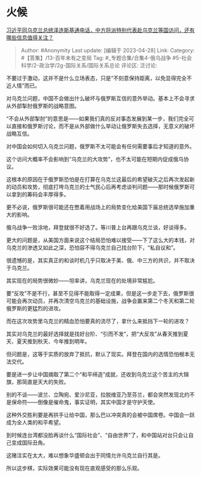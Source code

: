 # 火候
[习近平同乌克兰总统泽连斯基通电话，中方将派特别代表赴乌克兰等国访问，还有哪些信息值得关注？](https://www.zhihu.com/question/597927127/answer/3002629567)

> Author: #Anonymity
> Last update: [编辑于 2023-04-28]
> Link:
> Category: #【答集】/13-百年未有之变局
> Tag:  #_专题合集/合集4-俄乌战争 #5-社会科学/2-政治学/2g-国际关系/国际关系总论
> 评论区:
> 泛讨论:

不要过于激动，这并不是什么立场表态，只是“不刻意保持距离，以免显得完全不近人情”而已。

对乌克兰问题，中国不会做出什么破坏与俄罗斯互信的意外举动。基本上不会寻求从外部掣肘俄罗斯的战略意图。

“不会从外部掣肘”的意思是——如果我们真的反对事态发展到某一步，我们完全可以直接和俄罗斯讨论，而不是从外部做什么举动让俄罗斯失去选择，无意义的破坏战略互信。

对中国会如何切入乌克兰问题，俄罗斯不太可能会有任何需要事后才知道的意外。

这个访问大概率不会影响到“乌克兰的大攻势”，也不太可能在短期内促成俄乌协议。

这根本的原因在于俄罗斯恐怕是在打算在乌克兰这最后的希望破灭之后再次发起新的动员和攻势，彻底打垮乌克兰的士气民心后再考虑谈判问题——那时候俄罗斯可以拿到的筹码会丰厚得多。

更不必说，俄罗斯很可能还在憋着用战场上的局势变化给美国下届总统选举施加重大的影响。

俄乌战争一败涂地，拜登就很不好选了。等川普上台再跟乌克兰谈，好谈得多。

更大的问题是，从美国方面来说这个结局恐怕难以接受——下了这么大的本钱，对乌克兰的渗透又如此之深，恐怕容不得乌克兰自己找台阶下，“私自议和”。

很遗憾的是，其实真正的和谈时机几乎只取决于美、俄、中三方的共识，并不取决于乌克兰。

其实现在的局势很微妙——坦率讲，乌克兰现在的处境非常尴尬。

要“反攻”不是不行，甚至不见得不能取得一定成果，但是这一步走下去，俄罗斯很可能会再次动员，并再次清空乌克兰的基础设施，战争会赢来第二个冬天和第二轮俄罗斯的更猛烈的进攻。

而在这次攻势里乌克兰的精血恐怕要真的流尽了，拿什么来抵挡下一轮的进攻？

其实对乌克兰的最好选择就是找好台阶、“引而不发”，把“大反攻”从春天推到夏天、夏天推到秋天、今年推到明年。

但问题是，这等于实质的放弃了抵抗，默认了现实。拜登在国内的选情恐怕根本无法交代。

要是进一步让中国摘取了第二个“和平缔造”成就，还收到乌克兰这个苦主的大锦旗，那简直是天大的失败。

别的不谈——波兰、立陶宛、爱沙尼亚，拉脱维亚乃至芬兰，都会突然发现北约不是保命符——倒像是催命鬼，事实证明，其实中国才是守护天使。

这种外交胜利要是再拱手让给中国，那么巴以冲突真的会被中国席卷。中国会一跃成为全人类的和平希望。

到时候连台湾都没脸再谈什么“国际社会”、“自由世界”了，和中国站对台只会让自己变成国际丑角。

这赌注实在太大，难以想象华盛顿会出于同情允许乌克兰自行其是。

所以这步棋，实际效果可能没有现在直观感受的那么乐观。
